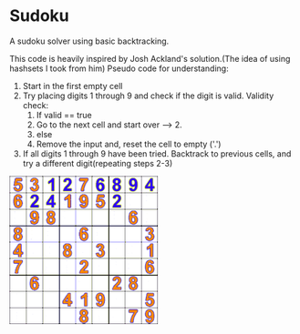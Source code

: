 # Sudoku
A sudoku solver using basic backtracking.

This code is heavily inspired by Josh Ackland's solution.(The idea of using hashsets I took from him)
Pseudo code for understanding:
1. Start in the first empty cell
2. Try placing digits 1 through 9 and check if the digit is valid.
   Validity check: 
   1. If valid == true
   2. Go to the next cell and start over --> 2.
   3. else
   4. Remove the input and, reset the cell to empty ('.')
3. If all digits 1 through 9 have been tried. Backtrack to previous cells, and try a different digit(repeating steps 2-3)

![](https://github.com/zeloitzik/Sudoku/blob/main/Sudoku_solved_by_bactracking.gif)
